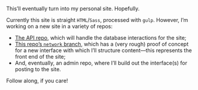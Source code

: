 This’ll eventually turn into my personal site. Hopefully.

Currently this site is straight `HTML`/`Sass`, processed with `gulp`. However, I’m working on a new site in a variety of repos:

* [The API repo](https://github.com/lchski/lucascherkewski.com-api), which will handle the database interactions for the site;
* [This repo’s `network` branch](https://github.com/lchski/lucascherkewski.com/tree/network), which has a (very rough) proof of concept for a new interface with which I’ll structure content—this represents the front end of the site;
* And, eventually, an admin repo, where I’ll build out the interface(s) for posting to the site.

Follow along, if you care!
